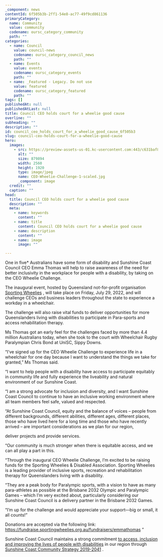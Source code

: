 ```yaml
---
_component: news
contentId: 6f505b3b-2ff1-54e8-ac77-49f9cd861136
primaryCategory:
  name: Community
  value: community
  codename: oursc_category_community
  path: ""
categories:
  - name: Council
    value: council-news
    codename: oursc_category_council_news
    path: ""
  - name: Events
    value: events
    codename: oursc_category_events
    path: ""
  - name: _Featured - Legacy. Do not use
    value: featured
    codename: oursc_category_featured
    path: ""
tags: []
publishedAt: null
publishedAtLast: null
title: Council CEO holds court for a wheelie good cause
overline: ""
subheading: ""
description: ""
id: council_ceo_holds_court_for_a_wheelie_good_cause_6f505b3
slug: council-ceo-holds-court-for-a-wheelie-good-cause
hero:
  images:
    - src: https://preview-assets-us-01.kc-usercontent.com:443/c631baf8-1b46-001f-580c-d0001b68b4a8/c52ffa41-45f0-41d1-a120-b1ef8c018279/CEO-Wheelie-Challenge-1-scaled.jpg
      alt: ""
      size: 879894
      width: 2560
      height: 1920
      type: image/jpeg
      name: CEO-Wheelie-Challenge-1-scaled.jpg
      _component: image
  credit: ""
  caption: ""
head:
  title: Council CEO holds court for a wheelie good cause
  description: ""
  meta:
    - name: keywords
      content: ""
    - name: title
      content: Council CEO holds court for a wheelie good cause
    - name: description
      content: ""
    - name: image
      image: ""

---
```

One in five\* Australians have some form of disability and Sunshine Coast Council CEO Emma Thomas will help to raise awareness of the need for better inclusivity in the workplace for people with a disability, by taking on the CEO Wheelie Challenge.

The inaugural event, hosted by Queensland not-for-profit organisation [Sporting Wheelies](https://www.sportingwheelies.org.au/)
, will take place on Friday, July 29, 2022, and will challenge CEOs and business leaders throughout the state to experience a workday in a wheelchair.

The challenge will also raise vital funds to deliver opportunities for more Queenslanders living with disabilities to participate in Para-sports and access rehabilitation therapy.

Ms Thomas got an early feel for the challenges faced by more than 4.4 million Australians today, when she took to the court with Wheelchair Rugby Paralympian Chris Bond at UniSC, Sippy Downs.

“I’ve signed up for the CEO Wheelie Challenge to experience life in a wheelchair for one day because I want to understand the things we take for granted,” Ms Thomas said.

“I want to help people with a disability have access to participate equitably in community life and fully experience the liveability and natural environment of our Sunshine Coast.

“I am a strong advocate for inclusion and diversity, and I want Sunshine Coast Council to continue to have an inclusive working environment where all team members feel safe, valued and respected.

“At Sunshine Coast Council, equity and the balance of voices – people from different backgrounds, different abilities, different ages, different places, those who have lived here for a long time and those who have recently arrived – are important considerations as we plan for our region,

deliver projects and provide services.  

“Our community is much stronger when there is equitable access, and we can all play a part in this. 

“Through the inaugural CEO Wheelie Challenge, I’m excited to be raising funds for the Sporting Wheelies & Disabled Association. Sporting Wheelies is a leading provider of inclusive sports, recreation and rehabilitation therapy for Queenslanders living with a disability.

“They are a peak body for Paralympic sports, with a vision to have as many para-athletes as possible at the Brisbane 2032 Olympic and Paralympic Games – which I’m very excited about, particularly considering our Sunshine Coast Council is a delivery partner in the Brisbane 2032 Games.

“I’m up for the challenge and would appreciate your support—big or small, it all counts!” 

Donations are accepted via the following link:  <https://fundraise.sportingwheelies.org.au/fundraisers/emmathomas>
”

Sunshine Coast Council maintains a strong commitment [to access, inclusion and improving the lives of people with disabilities](https://www.sunshinecoast.qld.gov.au/Living-and-Community/Community-Support/Access-inclusion-and-disability)
&#x20;in our region through [Sunshine Coast Community Strategy 2019-2041](https://www.sunshinecoast.qld.gov.au/Council/Planning-and-Projects/Regional-Strategies/Sunshine-Coast-Community-Strategy-2019-to-2041)
.
